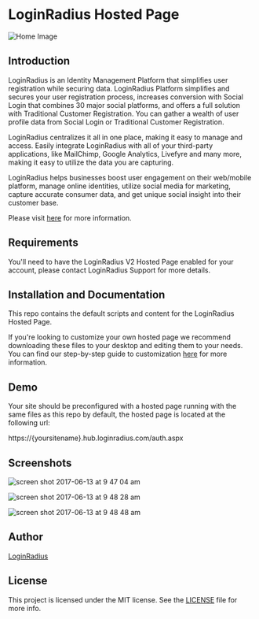 # LoginRadius Hosted Page
![Home Image](http://docs.lrcontent.com/resources/github/banner-1544x500.png)

## Introduction ##
LoginRadius is an Identity Management Platform that simplifies user registration while securing data. LoginRadius Platform simplifies and secures your user registration process, increases conversion with Social Login that combines 30 major social platforms, and offers a full solution with Traditional Customer Registration. You can gather a wealth of user profile data from Social Login or Traditional Customer Registration.

LoginRadius centralizes it all in one place, making it easy to manage and access. Easily integrate LoginRadius with all of your third-party applications, like MailChimp, Google Analytics, Livefyre and many more, making it easy to utilize the data you are capturing.

LoginRadius helps businesses boost user engagement on their web/mobile platform, manage online identities, utilize social media for marketing, capture accurate consumer data, and get unique social insight into their customer base.

Please visit [here](http://www.loginradius.com/) for more information.

## Requirements
You'll need to have the LoginRadius V2 Hosted Page enabled for your account, please contact LoginRadius Support for more details.


## Installation and Documentation
This repo contains the default scripts and content for the LoginRadius Hosted Page.

If you're looking to customize your own hosted page we recommend downloading these files
to your desktop and editing them to your needs. You can find our step-by-step guide to customization [here](https://docs.loginradius.com/api/v2/user-registration/hosted-registration) for more information.



## Demo
Your site should be preconfigured with a hosted page running with the same files as this repo by default, the hosted page is located at the following url:

https://{yoursitename}.hub.loginradius.com/auth.aspx

## Screenshots
![screen shot 2017-06-13 at 9 47 04 am](https://user-images.githubusercontent.com/14913591/27094402-c98117b4-501e-11e7-8851-a592a5da0436.png)

![screen shot 2017-06-13 at 9 48 28 am](https://user-images.githubusercontent.com/14913591/27094578-5ac44cb4-501f-11e7-9e15-f3c8b219f249.png)

![screen shot 2017-06-13 at 9 48 48 am](https://user-images.githubusercontent.com/14913591/27094588-68675bae-501f-11e7-9735-aff7801d556e.png)


## Author

[LoginRadius](https://www.loginradius.com/)

## License

This project is licensed under the MIT license. See the [LICENSE](LICENSE) file for more info.
